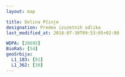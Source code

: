 ```yaml
---
layout: map

title: Dolina Pčinje
designation: Predeo izuzetnih odlika
last_modified_at: 2018-07-30T09:53:05+02:00

WDPA: [20695]
BioRaS: [54]
geoSrbija:
  L1_183: [91]
  L1_362: [30]
---
```

